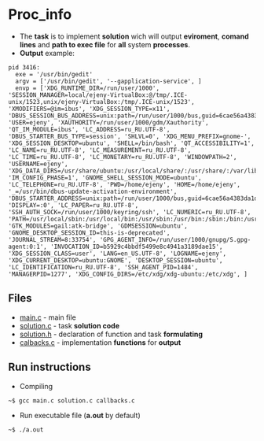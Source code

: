 # Proc_info

* The **task** is to implement **solution** wich will output **eviroment**, **comand lines** and **path to exec file** for **all** system **processes**.
* **Output** example:
```
pid 3416:
  exe = '/usr/bin/gedit'
  argv = ['/usr/bin/gedit', '--gapplication-service', ]
  envp = ['XDG_RUNTIME_DIR=/run/user/1000', 'SESSION_MANAGER=local/ejeny-VirtualBox:@/tmp/.ICE-unix/1523,unix/ejeny-VirtualBox:/tmp/.ICE-unix/1523', 'XMODIFIERS=@im=ibus', 'XDG_SESSION_TYPE=x11', 'DBUS_SESSION_BUS_ADDRESS=unix:path=/run/user/1000/bus,guid=6cae56a4383da1d517cf046c63fd6d76', 'USER=ejeny', 'XAUTHORITY=/run/user/1000/gdm/Xauthority', 'QT_IM_MODULE=ibus', 'LC_ADDRESS=ru_RU.UTF-8', 'DBUS_STARTER_BUS_TYPE=session', 'SHLVL=0', 'XDG_MENU_PREFIX=gnome-', 'XDG_SESSION_DESKTOP=ubuntu', 'SHELL=/bin/bash', 'QT_ACCESSIBILITY=1', 'LC_NAME=ru_RU.UTF-8', 'LC_MEASUREMENT=ru_RU.UTF-8', 'LC_TIME=ru_RU.UTF-8', 'LC_MONETARY=ru_RU.UTF-8', 'WINDOWPATH=2', 'USERNAME=ejeny', 'XDG_DATA_DIRS=/usr/share/ubuntu:/usr/local/share/:/usr/share/:/var/lib/snapd/desktop', 'IM_CONFIG_PHASE=1', 'GNOME_SHELL_SESSION_MODE=ubuntu', 'LC_TELEPHONE=ru_RU.UTF-8', 'PWD=/home/ejeny', 'HOME=/home/ejeny', '_=/usr/bin/dbus-update-activation-environment', 'DBUS_STARTER_ADDRESS=unix:path=/run/user/1000/bus,guid=6cae56a4383da1d517cf046c63fd6d76', 'DISPLAY=:0', 'LC_PAPER=ru_RU.UTF-8', 'SSH_AUTH_SOCK=/run/user/1000/keyring/ssh', 'LC_NUMERIC=ru_RU.UTF-8', 'PATH=/usr/local/sbin:/usr/local/bin:/usr/sbin:/usr/bin:/sbin:/bin:/usr/games:/usr/local/games:/snap/bin', 'GTK_MODULES=gail:atk-bridge', 'GDMSESSION=ubuntu', 'GNOME_DESKTOP_SESSION_ID=this-is-deprecated', 'JOURNAL_STREAM=8:33754', 'GPG_AGENT_INFO=/run/user/1000/gnupg/S.gpg-agent:0:1', 'INVOCATION_ID=b5929c4bbdf5499e8c4941a3189dae15', 'XDG_SESSION_CLASS=user', 'LANG=en_US.UTF-8', 'LOGNAME=ejeny', 'XDG_CURRENT_DESKTOP=ubuntu:GNOME', 'DESKTOP_SESSION=ubuntu', 'LC_IDENTIFICATION=ru_RU.UTF-8', 'SSH_AGENT_PID=1484', 'MANAGERPID=1277', 'XDG_CONFIG_DIRS=/etc/xdg/xdg-ubuntu:/etc/xdg', ]

```

## Files

* [main.c](https://github.com/EjenY-Poltavchiny/Filesystems-prac/edit/main/proc_info/main.c) - main file
* [solution.c](https://github.com/EjenY-Poltavchiny/Filesystems-prac/edit/main/proc_info/solution.c) - task **solution code**
* [solution.h](https://github.com/EjenY-Poltavchiny/Filesystems-prac/edit/main/proc_info/solution.h) - declaration of function and task **formulating**
* [calbacks.c](https://github.com/EjenY-Poltavchiny/Filesystems-prac/edit/main/proc_info/callbacks.c) - implementation **functions** for **output**

## Run instructions

* Compiling
```sh
~$ gcc main.c solution.c callbacks.c
```
* Run executable file (**a.out** by default)
```sh
~$ ./a.out
```
